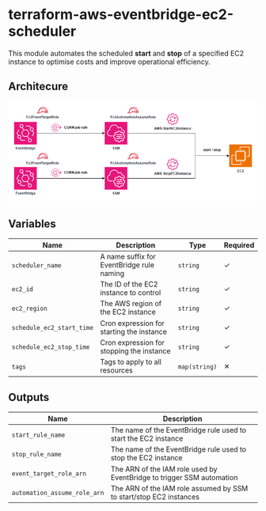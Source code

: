 # terraform-aws-eventbridge-ec2-scheduler

This module automates the scheduled **start** and **stop** of a specified EC2 instance to optimise costs and improve operational efficiency.

## Architecure

![EC2 Scheduler Diagram](eventbridge-ec2-scheduler.png)

## Variables

| Name                      | Description                                 | Type          | Required |
|---------------------------|---------------------------------------------|---------------|----------|
| `scheduler_name`          | A name suffix for EventBridge rule naming   | `string`      | ✓        |
| `ec2_id`                  | The ID of the EC2 instance to control       | `string`      | ✓        |
| `ec2_region`              | The AWS region of the EC2 instance          | `string`      | ✓        |
| `schedule_ec2_start_time` | Cron expression for starting the instance   | `string`      | ✓        |
| `schedule_ec2_stop_time`  | Cron expression for stopping the instance   | `string`      | ✓        |
| `tags`                    | Tags to apply to all resources              | `map(string)` | ✕        |

## Outputs

| Name                        | Description                                                               |
|-----------------------------|---------------------------------------------------------------------------|
| `start_rule_name`           | The name of the EventBridge rule used to start the EC2 instance           |
| `stop_rule_name`            | The name of the EventBridge rule used to stop the EC2 instance            |
| `event_target_role_arn`     | The ARN of the IAM role used by EventBridge to trigger SSM automation     |
| `automation_assume_role_arn`| The ARN of the IAM role assumed by SSM to start/stop EC2 instances        |
